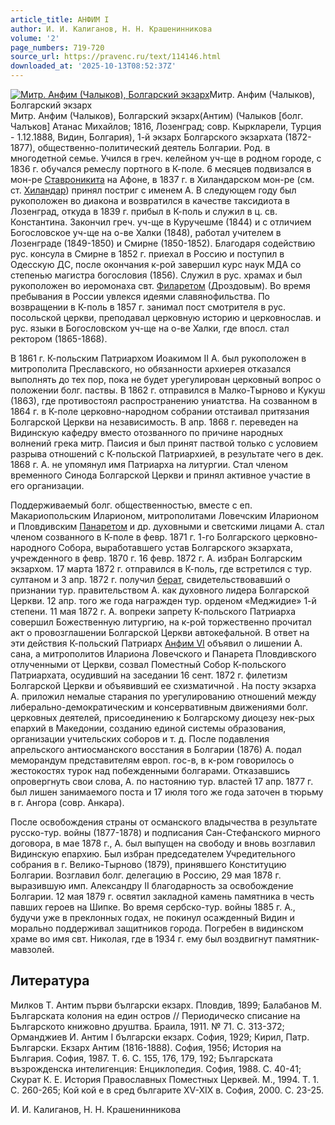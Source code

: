 ```yaml
---
article_title: АНФИМ I
author: И. И. Калиганов, Н. Н. Крашенинникова
volume: '2'
page_numbers: 719-720
source_url: https://pravenc.ru/text/114146.html
downloaded_at: '2025-10-13T08:52:37Z'
---
```


[![Митр. Анфим (Чалыков), Болгарский экзарх](https://pravenc.ru/data/918/447/1234/i200.jpg "Кликните для увеличения картинки")](https://pravenc.ru/data/918/447/1234/i400.jpg)Митр. Анфим (Чалыков), Болгарский экзарх  
Митр. Анфим (Чалыков), Болгарский экзарх(Антим) (Чалыков [болг. Чалъков] Атанас Михайлов; 1816, Лозенград; совр. Кыркларели, Турция - 1.12.1888, Видин, Болгария), 1-й экзарх Болгарского экзархата (1872-1877), общественно-политический деятель Болгарии. Род. в многодетной семье. Учился в греч. келейном уч-ще в родном городе, с 1836 г. обучался ремеслу портного в К-поле. 6 месяцев подвизался в мон-ре [Ставроникита](https://pravenc.ru/text/Ставроникита.html) на Афоне, в 1837 г. в Хиландарском мон-ре (см. ст. [Хиландар](https://pravenc.ru/text/Хиландар.html)) принял постриг с именем А. В следующем году был рукоположен во диакона и возвратился в качестве таксидиота в Лозенград, откуда в 1839 г. прибыл в К-поль и служил в ц. св. Константина. Закончил греч. уч-ще в Куручешме (1844) и с отличием Богословское уч-ще на о-ве Халки (1848), работал учителем в Лозенграде (1849-1850) и Смирне (1850-1852). Благодаря содействию рус. консула в Смирне в 1852 г. приехал в Россию и поступил в Одесскую ДС, после окончания к-рой завершил курс наук МДА со степенью магистра богословия (1856). Служил в рус. храмах и был рукоположен во иеромонаха свт. [Филаретом](https://pravenc.ru/text/Филаретом.html) (Дроздовым). Во время пребывания в России увлекся идеями славянофильства. По возвращении в К-поль в 1857 г. занимал пост смотрителя в рус. посольской церкви, преподавал церковную историю и церковнослав. и рус. языки в Богословском уч-ще на о-ве Халки, где впосл. стал ректором (1865-1868).

В 1861 г. К-польским Патриархом Иоакимом II А. был рукоположен в митрополита Преславского, но обязанности архиерея отказался выполнять до тех пор, пока не будет урегулирован церковный вопрос о положении болг. паствы. В 1862 г. отправился в Малко-Тырново и Кукуш (1863), где противостоял распространению униатства. На созванном в 1864 г. в К-поле церковно-народном собрании отстаивал притязания Болгарской Церкви на независимость. В апр. 1868 г. переведен на Видинскую кафедру вместо отозванного по причине народных волнений грека митр. Паисия и был принят паствой только с условием разрыва отношений с К-польской Патриархией, в результате чего в дек. 1868 г. А. не упомянул имя Патриарха на литургии. Стал членом временного Синода Болгарской Церкви и принял активное участие в его организации.

Поддерживаемый болг. общественностью, вместе с еп. Макариопольским Иларионом, митрополитами Ловечским Иларионом и Пловдивским [Панаретом](https://pravenc.ru/text/Панаретом.html) и др. духовными и светскими лицами А. стал членом созванного в К-поле в февр. 1871 г. 1-го Болгарского церковно-народного Собора, выработавшего устав Болгарского экзархата, учрежденного в февр. 1870 г. 16 февр. 1872 г. А. избран Болгарским экзархом. 17 марта 1872 г. отправился в К-поль, где встретился с тур. султаном и 3 апр. 1872 г. получил [берат](https://pravenc.ru/text/берат.html), свидетельствовавший о признании тур. правительством А. как духовного лидера Болгарской Церкви. 12 апр. того же года награжден тур. орденом «Меджидие» 1-й степени. 11 мая 1872 г. А. вопреки запрету К-польского Патриарха совершил Божественную литургию, на к-рой торжественно прочитал акт о провозглашении Болгарской Церкви автокефальной. В ответ на эти действия К-польский Патриарх [Анфим VI](<https://pravenc.ru/text/Анфим VI.html>) объявил о лишении А. сана, а митрополитов Илариона Ловечского и Панарета Пловдивского отлученными от Церкви, созвал Поместный Собор К-польского Патриархата, осудивший на заседании 16 сент. 1872 г. филетизм Болгарской Церкви и объявивший ее схизматичной . На посту экзарха А. приложил немалые старания по урегулированию отношений между либерально-демократическим и консервативным движениями болг. церковных деятелей, присоединению к Болгарскому диоцезу нек-рых епархий в Македонии, созданию единой системы образования, организации учительских соборов и т. д. После подавления апрельского антиосманского восстания в Болгарии (1876) А. подал меморандум представителям европ. гос-в, в к-ром говорилось о жестокостях турок над побежденными болгарами. Отказавшись опровергнуть свои слова, А. по настоянию тур. властей 17 апр. 1877 г. был лишен занимаемого поста и 17 июля того же года заточен в тюрьму в г. Ангора (совр. Анкара).

После освобождения страны от османского владычества в результате русско-тур. войны (1877-1878) и подписания Сан-Стефанского мирного договора, в мае 1878 г., А. был выпущен на свободу и вновь возглавил Видинскую епархию. Был избран председателем Учредительного собрания в г. Велико-Тырново (1879), принявшего Конституцию Болгарии. Возглавил болг. делегацию в Россию, 29 мая 1878 г. выразившую имп. Александру II благодарность за освобождение Болгарии. 12 мая 1879 г. освятил закладной камень памятника в честь павших героев на Шипке. Во время сербско-тур. войны 1885 г. А., будучи уже в преклонных годах, не покинул осажденный Видин и морально поддерживал защитников города. Погребен в видинском храме во имя свт. Николая, где в 1934 г. ему был воздвигнут памятник-мавзолей.

## Литература

Милков Т. Антим първи български екзарх. Пловдив, 1899; Балабанов М. Българската колония на един остров // Периодическо списание на Българското книжовно друштва. Браила, 1911. № 71. С. 313-372; Орманджиев И. Антим I български екзарх. София, 1929; Кирил, Патр. Български. Екзарх Антим (1816-1888). София, 1956; История на България. София, 1987. Т. 6. С. 155, 176, 179, 192; Българската възрожденска интелигенция: Енциклопедия. София, 1988. С. 40-41; Скурат К. Е. История Православных Поместных Церквей. М., 1994. Т. 1. С. 260-265; Кой кой е в сред българите XV-XIX в. София, 2000. С. 23-25.

И. И. Калиганов, Н. Н. Крашенинникова
